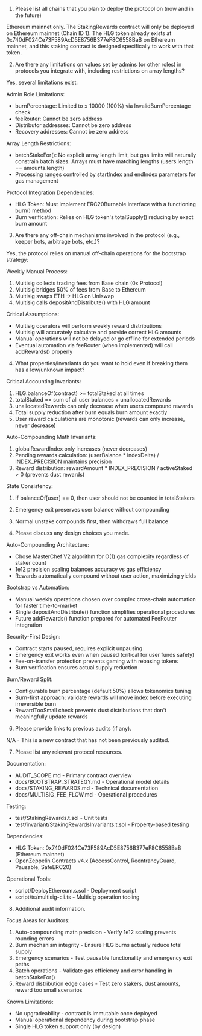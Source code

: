 1. Please list all chains that you plan to deploy the protocol on (now and in the future)

Ethereum mainnet only. The StakingRewards contract will only be deployed on Ethereum mainnet (Chain ID 1). The HLG token already exists at 0x740dF024Ce73F589AcD5E8756B377eF8C6558BaB on Ethereum mainnet, and this staking contract is designed specifically to work with that token.

2. Are there any limitations on values set by admins (or other roles) in protocols you integrate with, including restrictions on array lengths?

Yes, several limitations exist:

Admin Role Limitations:
- burnPercentage: Limited to ≤ 10000 (100%) via InvalidBurnPercentage check
- feeRouter: Cannot be zero address
- Distributor addresses: Cannot be zero address
- Recovery addresses: Cannot be zero address

Array Length Restrictions:
- batchStakeFor(): No explicit array length limit, but gas limits will naturally constrain batch sizes. Arrays must have matching lengths (users.length == amounts.length)
- Processing ranges controlled by startIndex and endIndex parameters for gas management

Protocol Integration Dependencies:
- HLG Token: Must implement ERC20Burnable interface with a functioning burn() method
- Burn verification: Relies on HLG token's totalSupply() reducing by exact burn amount

3. Are there any off-chain mechanisms involved in the protocol (e.g., keeper bots, arbitrage bots, etc.)?

Yes, the protocol relies on manual off-chain operations for the bootstrap strategy:

Weekly Manual Process:
1. Multisig collects trading fees from Base chain (0x Protocol)
2. Multisig bridges 50% of fees from Base to Ethereum
3. Multisig swaps ETH → HLG on Uniswap
4. Multisig calls depositAndDistribute() with HLG amount

Critical Assumptions:
- Multisig operators will perform weekly reward distributions
- Multisig will accurately calculate and provide correct HLG amounts
- Manual operations will not be delayed or go offline for extended periods
- Eventual automation via feeRouter (when implemented) will call addRewards() properly

4. What properties/invariants do you want to hold even if breaking them has a low/unknown impact?

Critical Accounting Invariants:
1. HLG.balanceOf(contract) >= totalStaked at all times
2. totalStaked == sum of all user balances + unallocatedRewards
3. unallocatedRewards can only decrease when users compound rewards
4. Total supply reduction after burn equals burn amount exactly
5. User reward calculations are monotonic (rewards can only increase, never decrease)

Auto-Compounding Math Invariants:
1. globalRewardIndex only increases (never decreases)
2. Pending rewards calculation: (userBalance * indexDelta) / INDEX_PRECISION maintains precision
3. Reward distribution: rewardAmount * INDEX_PRECISION / activeStaked > 0 (prevents dust rewards)

State Consistency:
1. If balanceOf[user] == 0, then user should not be counted in totalStakers
2. Emergency exit preserves user balance without compounding
3. Normal unstake compounds first, then withdraws full balance

5. Please discuss any design choices you made.

Auto-Compounding Architecture:
- Chose MasterChef V2 algorithm for O(1) gas complexity regardless of staker count
- 1e12 precision scaling balances accuracy vs gas efficiency
- Rewards automatically compound without user action, maximizing yields

Bootstrap vs Automation:
- Manual weekly operations chosen over complex cross-chain automation for faster time-to-market
- Single depositAndDistribute() function simplifies operational procedures
- Future addRewards() function prepared for automated FeeRouter integration

Security-First Design:
- Contract starts paused, requires explicit unpausing
- Emergency exit works even when paused (critical for user funds safety)
- Fee-on-transfer protection prevents gaming with rebasing tokens
- Burn verification ensures actual supply reduction

Burn/Reward Split:
- Configurable burn percentage (default 50%) allows tokenomics tuning
- Burn-first approach: validate rewards will move index before executing irreversible burn
- RewardTooSmall check prevents dust distributions that don't meaningfully update rewards

6. Please provide links to previous audits (if any).

N/A - This is a new contract that has not been previously audited.

7. Please list any relevant protocol resources.

Documentation:
- AUDIT_SCOPE.md - Primary contract overview
- docs/BOOTSTRAP_STRATEGY.md - Operational model details
- docs/STAKING_REWARDS.md - Technical documentation
- docs/MULTISIG_FEE_FLOW.md - Operational procedures

Testing:
- test/StakingRewards.t.sol - Unit tests
- test/invariant/StakingRewardsInvariants.t.sol - Property-based testing

Dependencies:
- HLG Token: 0x740dF024Ce73F589AcD5E8756B377eF8C6558BaB (Ethereum mainnet)
- OpenZeppelin Contracts v4.x (AccessControl, ReentrancyGuard, Pausable, SafeERC20)

Operational Tools:
- script/DeployEthereum.s.sol - Deployment script
- script/ts/multisig-cli.ts - Multisig operation tooling

8. Additional audit information.

Focus Areas for Auditors:
1. Auto-compounding math precision - Verify 1e12 scaling prevents rounding errors
2. Burn mechanism integrity - Ensure HLG burns actually reduce total supply
3. Emergency scenarios - Test pausable functionality and emergency exit paths
4. Batch operations - Validate gas efficiency and error handling in batchStakeFor()
5. Reward distribution edge cases - Test zero stakers, dust amounts, reward too small scenarios

Known Limitations:
- No upgradeability - contract is immutable once deployed
- Manual operational dependency during bootstrap phase
- Single HLG token support only (by design)